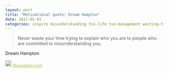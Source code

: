 ```yaml
---
layout: post
title: "Motivational quote: Dream Hampton"
date: 2017-05-01
categories: inspire misunderstanding tso-life tso-management wasting-time
---
```

> Never waste your time trying to explain who you are to people who are committed to misunderstanding you.

Dream Hampton

<span style="z-index:50;font-size:0.9em;"><img src="https://theysaidso.com/branding/theysaidso.png" height="20" width="20" alt="theysaidso.com"/><a href="https://theysaidso.com" title="Powered by quotes from theysaidso.com" style="color: #9fcc25; margin-left: 4px; vertical-align: middle;">theysaidso.com</a></span>
